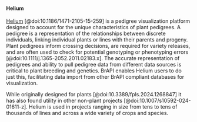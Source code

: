 #### Helium

<!-- Paul S -->
[Helium](https://helium.hutton.ac.uk) [@doi:10.1186/1471-2105-15-259] is a pedigree visualization platform designed to account for the unique characteristics of plant pedigrees. 
A pedigree is a representation of the relationships between discrete individuals, linking individual plants or lines with their parents and progeny. 
Plant pedigrees inform crossing decisions, are required for variety releases, and are often used to check for potential genotyping or phenotyping errors [@doi:10.1111/j.1365-2052.2011.02183.x].
The accurate representation of pedigrees and ability to pull pedigree data from different data sources is critical to plant breeding and genetics. 
BrAPI enables Helium users to do just this, facilitating data import from other BrAPI compliant databases for visualization. 

<!-- These last two sentences could probably be combined and added to the paragraph above: -->
While originally designed for plants [@doi:10.3389/fpls.2024.1268847] it has also found utility in other non-plant projects [@doi:10.1007/s10592-024-01611-z]. 
Helium is used in projects ranging in size from tens to tens of thousands of lines and across a wide variety of crops and species. 